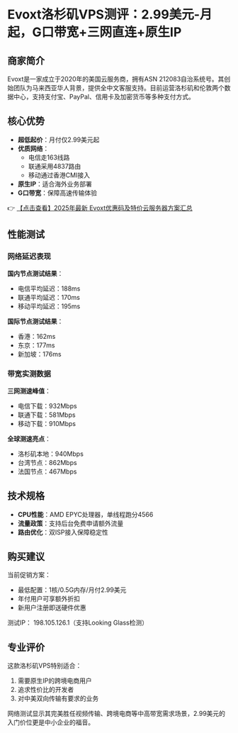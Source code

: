 # Evoxt洛杉矶VPS测评：2.99美元-月起，G口带宽+三网直连+原生IP

## 商家简介

Evoxt是一家成立于2020年的美国云服务商，拥有ASN 212083自治系统号。其创始团队为马来西亚华人背景，提供全中文客服支持。目前运营洛杉矶和伦敦两个数据中心，支持支付宝、PayPal、信用卡及加密货币等多种支付方式。

## 核心优势

- **超低起价**：月付仅2.99美元起
- **优质网络**：
  - 电信走163线路
  - 联通采用4837路由
  - 移动通过香港CMI接入
- **原生IP**：适合海外业务部署
- **G口带宽**：保障高速传输体验

👉 [【点击查看】2025年最新 Evoxt优惠码及特价云服务器方案汇总](https://bit.ly/evoxt)

## 性能测试

### 网络延迟表现

**国内节点测试结果**：
- 电信平均延迟：188ms
- 联通平均延迟：170ms
- 移动平均延迟：195ms

**国际节点测试结果**：
- 香港：162ms
- 东京：177ms
- 新加坡：176ms

### 带宽实测数据

**三网测速峰值**：
- 电信下载：932Mbps
- 联通下载：581Mbps
- 移动下载：910Mbps

**全球测速亮点**：
- 洛杉矶本地：940Mbps
- 台湾节点：862Mbps
- 法国节点：467Mbps

## 技术规格

- **CPU性能**：AMD EPYC处理器，单线程跑分4566
- **流量政策**：支持后台免费申请额外流量
- **路由优化**：双ISP接入保障稳定性

## 购买建议

当前促销方案：
- 最低配置：1核/0.5G内存/月付2.99美元
- 年付用户可享额外折扣
- 新用户注册即送硬件优惠

测试IP：
198.105.126.1（支持Looking Glass检测）

## 专业评价

这款洛杉矶VPS特别适合：
1. 需要原生IP的跨境电商用户
2. 追求性价比的开发者
3. 对中美双向传输有要求的业务

网络测试显示其完美胜任视频传输、跨境电商等中高带宽需求场景，2.99美元的入门价位更是中小企业的福音。
